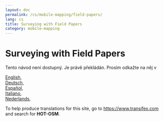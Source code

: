 ```yaml
---
layout: doc
permalink: /cs/mobile-mapping/field-papers/
lang: cs
title: Surveying with Field Papers
category: mobile-mapping
---
```


Surveying with Field Papers  
=================  

Tento návod není dostupný. Je právě překládán. Prosím odkažte na něj v   

[English](/en/mobile-mapping/field-papers),  
[Deutsch](/de/mobile-mapping/field-papers),  
[Español](/es/mobile-mapping/field-papers),  
[Italiano](/it/mobile-mapping/field-papers),  
[Nederlands](/nl/mobile-mapping/field-papers),  

To help produce translations for this site, go to <https://www.transifex.com> and search for **HOT-OSM**.  

<!-- hidden text -->
